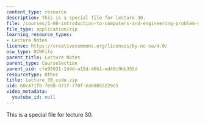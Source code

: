 ```yaml
---
content_type: resource
description: This is a special file for lecture 30.
file: /courses/1-00-introduction-to-computers-and-engineering-problem-solving-spring-2012/68c471fb7b98d71f770fea60855229c5_Lecture_30_code.zip
file_type: application/zip
learning_resource_types:
- Lecture Notes
license: https://creativecommons.org/licenses/by-nc-sa/4.0/
ocw_type: OCWFile
parent_title: Lecture Notes
parent_type: CourseSection
parent_uid: cfe95031-1d4d-a15d-46b1-ed49c9bb355d
resourcetype: Other
title: Lecture_30_code.zip
uid: 68c471fb-7b98-d71f-770f-ea60855229c5
video_metadata:
  youtube_id: null
---
```

This is a special file for lecture 30.